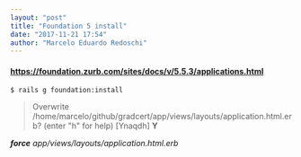 ```yaml
---
layout: "post"
title: "Foundation 5 install"
date: "2017-11-21 17:54"
author: "Marcelo Eduardo Redoschi"
---
```

#### https://foundation.zurb.com/sites/docs/v/5.5.3/applications.html

```
$ rails g foundation:install
```
> Overwrite /home/marcelo/github/gradcert/app/views/layouts/application.html.erb? (enter "h" for help) [Ynaqdh] **Y**

***force**  app/views/layouts/application.html.erb*
